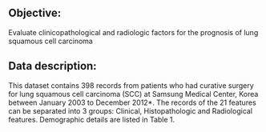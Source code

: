 ## Objective:  
Evaluate clinicopathological and radiologic factors for the prognosis of lung squamous cell carcinoma  

## Data description:  
This dataset contains 398 records from patients who had curative surgery for lung squamous cell carcinoma (SCC)
at Samsung Medical Center, Korea between January 2003 to December 2012*.
The records of the 21 features can be separated into 3 groups: Clinical, Histopathologic and Radiological features.
Demographic details are listed in Table 1.

